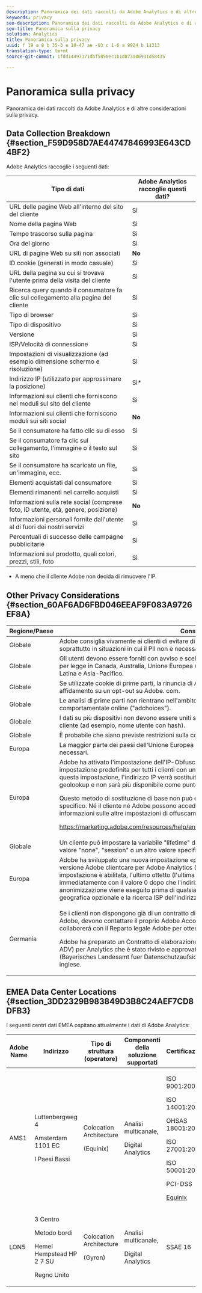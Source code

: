 ```yaml
---
description: Panoramica dei dati raccolti da Adobe Analytics e di altre considerazioni sulla privacy.
keywords: privacy
seo-description: Panoramica dei dati raccolti da Adobe Analytics e di altre considerazioni sulla privacy.
seo-title: Panoramica sulla privacy
solution: Analytics
title: Panoramica sulla privacy
uuid: f 19 a 8 b 35-3 e 10-47 ae -93 c 1-6 a 9924 b 11313
translation-type: tm+mt
source-git-commit: 1fdd14497171dbf5850ec1b1d873a06931d58435

---
```



# Panoramica sulla privacy

Panoramica dei dati raccolti da Adobe Analytics e di altre considerazioni sulla privacy.

## Data Collection Breakdown {#section_F59D958D7AE44747846993E643CD4BF2}

Adobe Analytics raccoglie i seguenti dati:

| Tipo di dati | Adobe Analytics raccoglie questi dati? |
|---|---|
| URL delle pagine Web all'interno del sito del cliente | Sì |
| Nome della pagina Web | Sì |
| Tempo trascorso sulla pagina | Sì |
| Ora del giorno | Sì |
| URL di pagine Web su siti non associati | **No** |
| ID cookie (generati in modo casuale) | Sì |
| URL della pagina su cui si trovava l'utente prima della visita del cliente | Sì |
| Ricerca query quando il consumatore fa clic sul collegamento alla pagina del cliente | Sì |
| Tipo di browser | Sì |
| Tipo di dispositivo | Sì |
| Versione | Sì |
| ISP/Velocità di connessione | Sì |
| Impostazioni di visualizzazione (ad esempio dimensione schermo e risoluzione) | Sì |
| Indirizzo IP (utilizzato per approssimare la posizione) | Sì* |
| Informazioni sui clienti che forniscono nei moduli sul sito del cliente | Sì |
| Informazioni sui clienti che forniscono moduli sui siti social | **No** |
| Se il consumatore ha fatto clic su di esso | Sì |
| Se il consumatore fa clic sul collegamento, l'immagine o il testo sul sito | Sì |
| Se il consumatore ha scaricato un file, un'immagine, ecc. | Sì |
| Elementi acquistati dal consumatore | Sì |
| Elementi rimanenti nel carrello acquisti | Sì |
| Informazioni sulla rete social (comprese foto, ID utente, età, genere, posizione) | **No** |
| Informazioni personali fornite dall'utente al di fuori dei nostri servizi | Sì |
| Percentuali di successo delle campagne pubblicitarie | Sì |
| Informazioni sul prodotto, quali colori, prezzi, stili, foto | Sì |

* A meno che il cliente Adobe non decida di rimuovere l'IP.

## Other Privacy Considerations {#section_60AF6AD6FBD046EEAF9F083A9726EF8A}

<table id="table_247B425E774F403288233824870D070E"> 
 <thead> 
  <tr> 
   <th colname="col1" class="entry"> Regione/Paese </th> 
   <th colname="col2" class="entry"> Considerazioni </th> 
  </tr> 
 </thead>
 <tbody> 
  <tr> 
   <td colname="col1"> Globale </td> 
   <td colname="col2"> Adobe consiglia vivamente ai clienti di evitare di trasmettere informazioni personali (PII) ad Adobe, soprattutto in situazioni in cui il PII non è necessario per Analytics. </td> 
  </tr> 
  <tr> 
   <td colname="col1"> Globale </td> 
   <td colname="col2"> Gli utenti devono essere forniti con avviso e scelta durante il profiling. Questa funzione è necessaria per legge in Canada, Australia, Unione Europea (opt-in per alcuni paesi) e molti Paesi in America Latina e Asia-Pacifico. </td> 
  </tr> 
  <tr> 
   <td colname="col1"> Globale </td> 
   <td colname="col2"> Se utilizzate cookie di prime parti, la rinuncia di Analytics è univoca per un cliente; non puoi fare affidamento su un opt-out su Adobe. com. </td> 
  </tr> 
  <tr> 
   <td colname="col1"> Globale </td> 
   <td colname="col2"> Le analisi di prime parti non rientrano nell'ambito del programma autonomo per la pubblicità comportamentale online ("adchoices"). </td> 
  </tr> 
  <tr> 
   <td colname="col1"> Globale </td> 
   <td colname="col2"> I dati su più dispositivi non devono essere uniti se non sono associati a un identificatore fornito dal cliente (ad esempio, nome utente con hash). </td> 
  </tr> 
  <tr> 
   <td colname="col1"> Globale </td> 
   <td colname="col2"> È probabile che siano previste restrizioni sulla combinazione di informazioni ad impression su PII. </td> 
  </tr> 
  <tr> 
   <td colname="col1"> Europa </td> 
   <td colname="col2"> La maggior parte dei paesi dell'Unione Europea non considera i cookie di analisi strettamente necessari. </td> 
  </tr> 
  <tr> 
   <td colname="col1"> Europa </td> 
   <td colname="col2"> Adobe ha attivato l'impostazione dell'IP-Obfuscation: Abilitato - IP rimosso (x. x. x. x) per impostazione predefinita per tutti i clienti con una suite di rapporti impostata nell'area EMEA. Con questa impostazione, l'indirizzo IP verrà sostituito completamente con il valore (x. x. x. x) dopo il geolookup e non sarà più disponibile come punto dati. <p>Questo metodo di sostituzione di base non può essere eseguito indietro a un indirizzo IP univoco specifico. Né il cliente né Adobe possono accedere all'indirizzo IP; viene anonimo. Per ulteriori informazioni sulle altre impostazioni di offuscamento IP, consulta </p> <p> <a href="https://marketing.adobe.com/resources/help/en_US/reference/index.html#General_Account_Settings" format="https" scope="external"> https://marketing.adobe.com/resources/help/en_US/reference/index.html#General_Account_Settings </a> </p> </td> 
  </tr> 
  <tr> 
   <td colname="col1"> Globale </td> 
   <td colname="col2"> Un cliente può impostare la variabile "lifetime" del cookie nel codice di misurazione javascript su un valore "none", "session" o un altro valore specificato in secondi. </td> 
  </tr> 
  <tr> 
   <td colname="col1"> Europa </td> 
   <td colname="col2"> Adobe ha sviluppato una nuova impostazione «privacy by design» che ora può essere abilitata dalla versione Adobe clientcare per Adobe Analytics (già sitecatalyst) 14.9 e 15.4. Quando questa nuova impostazione è abilitata, l'ultimo ottetto (l'ultima parte) dell'indirizzo IP viene sostituito immediatamente con il valore 0 dopo che l'indirizzo IP è stato raccolto da Adobe. Questo anonimizzazione viene eseguito prima di qualsiasi elaborazione dell'indirizzo IP, inclusa la ricerca geografica opzionale e la ricerca ISP dell'indirizzo IP. </td> 
  </tr> 
  <tr> 
   <td colname="col1"> Germania </td> 
   <td colname="col2"> <p>Se i clienti non dispongono già di un contratto di elaborazione dati per Adobe Analytics presso Adobe, devono contattare il proprio Adobe Account Manager o Customer Success Manager, che collaborerà con il Reparto legale Adobe per ottenere il DPA. </p> <p>Adobe ha preparato un Contratto di elaborazione dati (Vertrag fuer Auftragsdatenverarbeitung - ADV) per Analytics che è stato rivisto e approvato dalla Bavarian Data Protection Authority (Bayerisches Landesamt fuer Datenschutzaufsicht - baylda). L'ADV è disponibile in tedesco e inglese. </p> </td> 
  </tr> 
 </tbody> 
</table>

## EMEA Data Center Locations {#section_3DD2329B983849D3B8C24AEF7CD8DFB3}

I seguenti centri dati EMEA ospitano attualmente i dati di Adobe Analytics:

<table id="table_65794B3790FD4B519EE89CF4F4B88314"> 
 <thead> 
  <tr> 
   <th colname="col1" class="entry"> Adobe Name </th> 
   <th colname="col2" class="entry"> Indirizzo </th> 
   <th colname="col3" class="entry"> Tipo di struttura (operatore) </th> 
   <th colname="col4" class="entry"> Componenti della soluzione supportati </th> 
   <th colname="col5" class="entry"> Certificazioni </th> 
  </tr> 
 </thead>
 <tbody> 
  <tr> 
   <td colname="col1"> AMS1 </td> 
   <td colname="col2"> <p>Luttenbergweg 4 </p> <p>Amsterdam 1101 EC </p> <p>I Paesi Bassi </p> </td> 
   <td colname="col3"> <p>Colocation Architecture </p> <p>(Equinix) </p> </td> 
   <td colname="col4"> <p>Analisi multicanale, </p> <p>Digital Analytics </p> </td> 
   <td colname="col5"> <p>ISO 9001:2008 </p> <p>ISO 14001:2004 </p> <p>OHSAS 18001:2007 </p> <p>ISO 27001:2005 </p> <p>ISO 50001:2011 </p> <p>PCI-DSS </p> <p> <a href="https://www.equinix.com/solutions/by-services/colocation/standards-and-compliance/iso-certified-data-centers/#table" format="http" scope="external"> Equinix </a> </p> </td> 
  </tr> 
  <tr> 
   <td colname="col1"> LON5 </td> 
   <td colname="col2"> <p>3 Centro </p> <p>Metodo bordi </p> <p>Hemel Hempstead HP 2 7 SU </p> <p>Regno Unito </p> </td> 
   <td colname="col3"> <p>Colocation Architecture </p> <p>(Gyron) </p> </td> 
   <td colname="col4"> <p>Analisi multicanale, </p> <p>Digital Analytics </p> </td> 
   <td colname="col5"> SSAE 16 </td> 
  </tr> 
 </tbody> 
</table>
